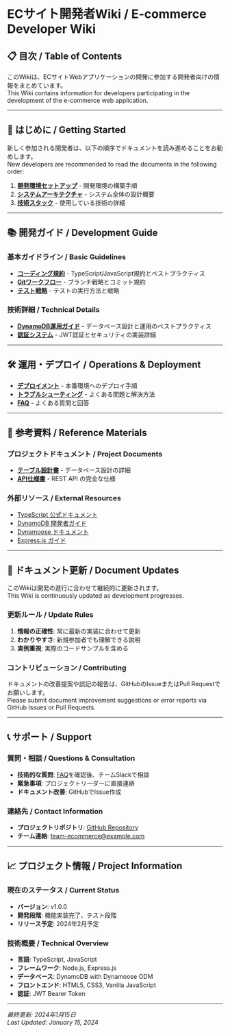 # ECサイト開発者Wiki / E-commerce Developer Wiki

## 📋 目次 / Table of Contents

このWikiは、ECサイトWebアプリケーションの開発に参加する開発者向けの情報をまとめています。  
This Wiki contains information for developers participating in the development of the e-commerce web application.

---

## 🚀 はじめに / Getting Started

新しく参加される開発者は、以下の順序でドキュメントを読み進めることをお勧めします。  
New developers are recommended to read the documents in the following order:

1. **[開発環境セットアップ](setup-guide.md)** - 開発環境の構築手順
2. **[システムアーキテクチャ](architecture.md)** - システム全体の設計概要
3. **[技術スタック](tech-stack.md)** - 使用している技術の詳細

---

## 📚 開発ガイド / Development Guide

### 基本ガイドライン / Basic Guidelines
- **[コーディング規約](coding-standards.md)** - TypeScript/JavaScript規約とベストプラクティス
- **[Gitワークフロー](git-workflow.md)** - ブランチ戦略とコミット規約
- **[テスト戦略](testing-guide.md)** - テストの実行方法と戦略

### 技術詳細 / Technical Details
- **[DynamoDB運用ガイド](dynamodb-guide.md)** - データベース設計と運用のベストプラクティス
- **[認証システム](authentication.md)** - JWT認証とセキュリティの実装詳細

---

## 🛠️ 運用・デプロイ / Operations & Deployment

- **[デプロイメント](deployment.md)** - 本番環境へのデプロイ手順
- **[トラブルシューティング](troubleshooting.md)** - よくある問題と解決方法
- **[FAQ](faq.md)** - よくある質問と回答

---

## 📖 参考資料 / Reference Materials

### プロジェクトドキュメント / Project Documents
- **[テーブル設計書](../table-definition.txt)** - データベース設計の詳細
- **[API仕様書](../api-spec.txt)** - REST API の完全な仕様

### 外部リソース / External Resources
- [TypeScript 公式ドキュメント](https://www.typescriptlang.org/docs/)
- [DynamoDB 開発者ガイド](https://docs.aws.amazon.com/dynamodb/latest/developerguide/)
- [Dynamoose ドキュメント](https://dynamoosejs.com/)
- [Express.js ガイド](https://expressjs.com/ja/)

---

## 🔄 ドキュメント更新 / Document Updates

このWikiは開発の進行に合わせて継続的に更新されます。  
This Wiki is continuously updated as development progresses.

### 更新ルール / Update Rules
1. **情報の正確性**: 常に最新の実装に合わせて更新
2. **わかりやすさ**: 新規参加者でも理解できる説明
3. **実例重視**: 実際のコードサンプルを含める

### コントリビューション / Contributing
ドキュメントの改善提案や誤記の報告は、GitHubのIssueまたはPull Requestでお願いします。  
Please submit document improvement suggestions or error reports via GitHub Issues or Pull Requests.

---

## 📞 サポート / Support

### 質問・相談 / Questions & Consultation
- **技術的な質問**: [FAQ](faq.md)を確認後、チームSlackで相談
- **緊急事項**: プロジェクトリーダーに直接連絡
- **ドキュメント改善**: GitHubでIssue作成

### 連絡先 / Contact Information
- **プロジェクトリポジトリ**: [GitHub Repository](https://github.com/your-org/ecommerce-app)
- **チーム連絡**: team-ecommerce@example.com

---

## 📈 プロジェクト情報 / Project Information

### 現在のステータス / Current Status
- **バージョン**: v1.0.0
- **開発段階**: 機能実装完了、テスト段階
- **リリース予定**: 2024年2月予定

### 技術概要 / Technical Overview
- **言語**: TypeScript, JavaScript
- **フレームワーク**: Node.js, Express.js
- **データベース**: DynamoDB with Dynamoose ODM
- **フロントエンド**: HTML5, CSS3, Vanilla JavaScript
- **認証**: JWT Bearer Token

---

*最終更新: 2024年1月15日*  
*Last Updated: January 15, 2024*